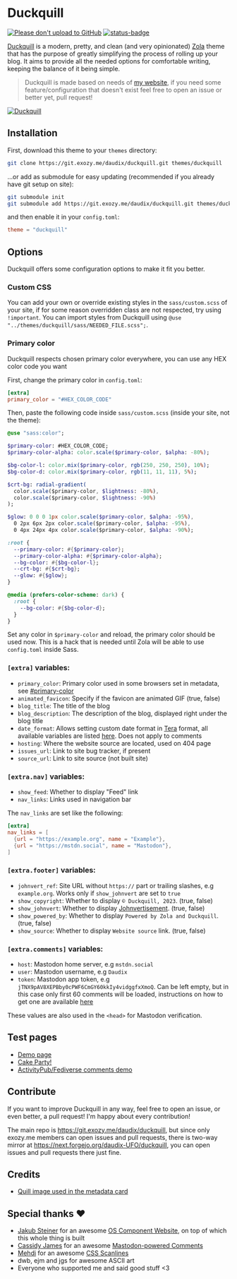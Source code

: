 # Duckquill

[![Please don't upload to GitHub](https://nogithub.codeberg.page/badge.svg)](https://nogithub.codeberg.page)
[![status-badge](https://ci.exozy.me/api/badges/159/status.svg)](https://ci.exozy.me/repos/159)

[Duckquill](https://git.exozy.me/daudix/duckquill) is a modern, pretty, and clean (and very opinionated) [Zola](https://www.getzola.org) theme that has the purpose of greatly simplifying the process of rolling up your blog. It aims to provide all the needed options for comfortable writing, keeping the balance of it being simple.

> Duckquill is made based on needs of [my website](https://daudix.exozy.me), if you need some feature/configuration that doesn't exist feel free to open an issue or better yet, pull request!

[![Duckquill](https://i.imgur.com/PrzgtNB.png)](https://i.imgur.com/1fCi1sF.png)

## Installation

First, download this theme to your `themes` directory:

```sh
git clone https://git.exozy.me/daudix/duckquill.git themes/duckquill
```

...or add as submodule for easy updating (recommended if you already have git setup on site):

```sh
git submodule init
git submodule add https://git.exozy.me/daudix/duckquill.git themes/duckquill
```

and then enable it in your `config.toml`:

```toml
theme = "duckquill"
```

## Options

Duckquill offers some configuration options to make it fit you better.

### Custom CSS

You can add your own or override existing styles in the `sass/custom.scss` of your site, if for some reason overridden class are not respected, try using `!important`. You can import styles from Duckquill using `@use "../themes/duckquill/sass/NEEDED_FILE.scss";`.

### Primary color

Duckquill respects chosen primary color everywhere, you can use any HEX color code you want

First, change the primary color in `config.toml`:

```toml
[extra]
primary_color = "#HEX_COLOR_CODE"
```

Then, paste the following code inside `sass/custom.scss` (inside your site, not the theme):

```sass
@use "sass:color";

$primary-color: #HEX_COLOR_CODE;
$primary-color-alpha: color.scale($primary-color, $alpha: -80%);

$bg-color-l: color.mix($primary-color, rgb(250, 250, 250), 10%);
$bg-color-d: color.mix($primary-color, rgb(11, 11, 11), 5%);

$crt-bg: radial-gradient(
  color.scale($primary-color, $lightness: -80%),
  color.scale($primary-color, $lightness: -90%)
);

$glow: 0 0 0 1px color.scale($primary-color, $alpha: -95%),
  0 2px 6px 2px color.scale($primary-color, $alpha: -95%),
  0 4px 24px 4px color.scale($primary-color, $alpha: -90%);

:root {
  --primary-color: #{$primary-color};
  --primary-color-alpha: #{$primary-color-alpha};
  --bg-color: #{$bg-color-l};
  --crt-bg: #{$crt-bg};
  --glow: #{$glow};
}

@media (prefers-color-scheme: dark) {
  :root {
    --bg-color: #{$bg-color-d};
  }
}
```

Set any color in `$primary-color` and reload, the primary color should be used now. This is a hack that is needed until Zola will be able to use `config.toml` inside Sass.

### `[extra]` variables:

- `primary_color`: Primary color used in some browsers set in metadata, see [#primary-color](https://git.exozy.me/daudix/duckquill#primary-color)
- `animated_favicon`: Specify if the favicon are animated GIF (true, false)
- `blog_title`: The title of the blog
- `blog_description`: The description of the blog, displayed right under the blog title
- `date_format`: Allows setting custom date format in [Tera](https://keats.github.io/tera) format, all available variables are listed [here](https://docs.rs/chrono/0.4.31/chrono/format/strftime/index.html). Does not apply to comments
- `hosting`: Where the website source are located, used on 404 page
- `issues_url`: Link to site bug tracker, if present
- `source_url`: Link to site source (not built site)

### `[extra.nav]` variables:

- `show_feed`: Whether to display "Feed" link
- `nav_links`: Links used in navigation bar

The `nav_links` are set like the following:

```toml
[extra]
nav_links = [
  {url = "https://example.org", name = "Example"},
  {url = "https://mstdn.social", name = "Mastodon"},
]
```

### `[extra.footer]` variables:

- `johnvert_ref`: Site URL without `https://` part or trailing slashes, e.g `example.org`. Works only if `show_johnvert` are set to `true`
- `show_copyright`: Whether to display `© Duckquill, 2023`. (true, false)
- `show_johnvert`: Whether to display [Johnvertisement](https://john.citrons.xyz). (true, false)
- `show_powered_by`: Whether to display `Powered by Zola and Duckquill`. (true, false)
- `show_source`: Whether to display `Website source` link. (true, false)

### `[extra.comments]` variables:

- `host`: Mastodon home server, e.g `mstdn.social`
- `user`: Mastodon username, e.g `Daudix`
- `token`: Mastodon app token, e.g `jTNX9pAV8XEPBby0cPWF6CmGY60kkIy4vidggfxXmoQ`. Can be left empty, but in this case only first 60 comments will be loaded, instructions on how to get one are available [here](https://github.com/cassidyjames/cassidyjames.github.io/blob/47c449a0083113ea5be8d215beb6650ac64929e4/_config.yaml#L48-L52)

These values are also used in the `<head>` for Mastodon verification.

## Test pages

- [Demo page](https://duckquill.exozy.me/demo)
- [Cake Party!](https://duckquill.exozy.me/demo/page)
- [ActivityPub/​Fediverse comments demo](https://duckquill.exozy.me/demo/comments)

## Contribute

If you want to improve Duckquill in any way, feel free to open an issue, or even better, a pull request! I'm happy about every contribution!

The main repo is https://git.exozy.me/daudix/duckquill, but since only exozy.me members can open issues and pull requests, there is two-way mirror at https://next.forgejo.org/daudix-UFO/duckquill, you can open issues and pull requests there just fine.

## Credits

- [Quill image used in the metadata card](https://commons.wikimedia.org/wiki/File:3quills.jpg)

## Special thanks ♥

- [Jakub Steiner](https://jimmac.eu) for an awesome [OS Component Website](https://jimmac.github.io/os-component-website), on top of which this whole thing is built
- [Cassidy James](https://cassidyjames.com) for an awesome [Mastodon-powered Comments](https://cassidyjames.com/blog/fediverse-blog-comments-mastodon)
- [Mehdi](https://codepen.io/meduzen) for an awesome [CSS Scanlines](https://codepen.io/meduzen/pen/zxbwRV)
- dwb, ejm and jgs for awesome ASCII art
- Everyone who supported me and said good stuff <3
